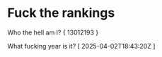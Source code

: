 # Fuck the rankings

Who the hell am I?
{ 13012193 }

What fucking year is it?
[ 2025-04-02T18:43:20Z ]
